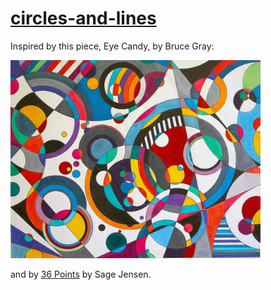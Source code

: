 # [circles-and-lines](https://frowenz.github.io/circles-and-lines)

Inspired by this piece, Eye Candy, by Bruce Gray:

<img src="eye_candy.jpg" alt="Eye Candy" width="400"/>

and by [36 Points](https://www.sagejenson.com/36points) by Sage Jensen.


